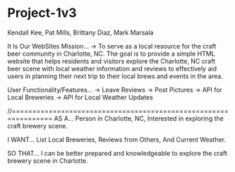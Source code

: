 # Project-1v3

Kendall Kee, Pat Mills, Brittany Diaz, Mark Marsala

It Is Our WebSites Mission…
→ To serve as a local resource for the craft beer community in Charlotte, NC. The goal is to provide a simple HTML website that helps residents and visitors explore the Charlotte, NC craft beer scene with local weather information and reviews to effectively aid users in planning their next trip to their local brews and events in the area. 

User Functionality/Features...
→ Leave Reviews
→ Post Pictures
→ API for Local Breweries
→ API for Local Weather Updates

//================================================================
AS A...
Person in Charlotte, NC, Interested in exploring the craft brewery scene.

I WANT...
List Local Breweries, Reviews from Others, And Current Weather. 

SO THAT...
I can be better prepared and knowledgeable to explore the craft brewery scene in Charlotte. 


